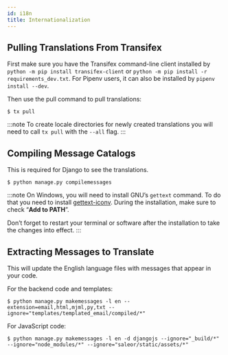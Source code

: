 ```yaml
---
id: i18n
title: Internationalization
---
```


## Pulling Translations From Transifex

First make sure you have the Transifex command-line client installed by `python -m pip install transifex-client` or `python -m pip install -r requirements_dev.txt`. For Pipenv users, it can also be installed by `pipenv install --dev`.

Then use the pull command to pull translations:

```shell-session
$ tx pull
```

:::note
To create locale directories for newly created translations you will need to call `tx pull` with the `--all` flag.
:::

## Compiling Message Catalogs

This is required for Django to see the translations.

```shell-session
$ python manage.py compilemessages
```

:::note
On Windows, you will need to install GNU’s `gettext` command. To do that you need to install [gettext-iconv](https://mlocati.github.io/articles/gettext-iconv-windows.html). During the installation, make sure to check “**Add to PATH**”.

Don’t forget to restart your terminal or software after the installation to take the changes into effect.
:::

## Extracting Messages to Translate

This will update the English language files with messages that appear in your code.

For the backend code and templates:

```shell-session
$ python manage.py makemessages -l en --extension=email,html,mjml,py,txt --ignore="templates/templated_email/compiled/*"
```

For JavaScript code:

```shell-session
$ python manage.py makemessages -l en -d djangojs --ignore="_build/*" --ignore="node_modules/*" --ignore="saleor/static/assets/*"
```
